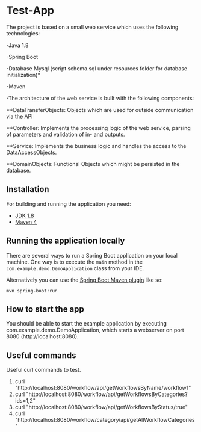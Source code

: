 
# Test-App

The project is based on a small web service which uses the following technologies:

 -Java 1.8

 -Spring Boot

 -Database Mysql (script schema.sql under resources folder for database initialization)*

 -Maven
 
 -The architecture of the web service is built with the following components:

   **DataTransferObjects: Objects which are used for outside communication via the API
   
   **Controller: Implements the processing logic of the web service, parsing of parameters and validation of in- and outputs.
   
   **Service: Implements the business logic and handles the access to the DataAccessObjects.
   
   **DomainObjects: Functional Objects which might be persisted in the database.
## Installation
For building and running the application you need:

- [JDK 1.8](http://www.oracle.com/technetwork/java/javase/downloads/jdk8-downloads-2133151.html)
- [Maven 4](https://maven.apache.org)
## Running the application locally

There are several ways to run a Spring Boot application on your local machine. One way is to execute the `main` method in the `com.example.demo.DemoApplication` class from your IDE.

Alternatively you can use the [Spring Boot Maven plugin](https://docs.spring.io/spring-boot/docs/current/reference/html/build-tool-plugins-maven-plugin.html) like so:

```shell
mvn spring-boot:run
```
## How to start the app
You should be able to start the example application by executing com.example.demo.DemoApplication, which starts a webserver on port 8080 (http://localhost:8080).
## Useful commands
Useful curl commands to test.
1. curl "http://localhost:8080/workflow/api/getWorkflowsByName/workflow1"
2. curl "http://localhost:8080/workflow/api/getWorkflowsByCategories?ids=1,2"
3. curl "http://localhost:8080/workflow/api/getWorkflowsByStatus/true"
4. curl "http://localhost:8080/workflow/category/api/getAllWorkflowCategories"
